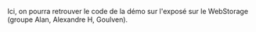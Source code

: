 Ici, on pourra retrouver le code de la démo sur l'exposé sur le WebStorage (groupe Alan, Alexandre H, Goulven).